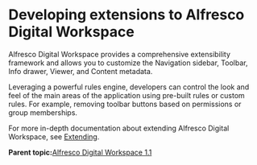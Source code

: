 # Developing extensions to Alfresco Digital Workspace

Alfresco Digital Workspace provides a comprehensive extensibility framework and allows you to customize the Navigation sidebar, Toolbar, Info drawer, Viewer, and Content metadata.

Leveraging a powerful rules engine, developers can control the look and feel of the main areas of the application using pre-built rules or custom rules. For example, removing toolbar buttons based on permissions or group memberships.

For more in-depth documentation about extending Alfresco Digital Workspace, see [Extending](https://alfresco-content-app.netlify.com/#/extending/).

**Parent topic:**[Alfresco Digital Workspace 1.1](../concepts/welcome-adw.md)

